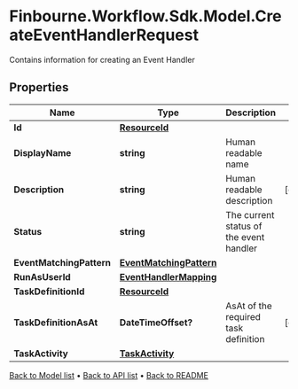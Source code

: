 # Finbourne.Workflow.Sdk.Model.CreateEventHandlerRequest
Contains information for creating an Event Handler

## Properties

Name | Type | Description | Notes
------------ | ------------- | ------------- | -------------
**Id** | [**ResourceId**](ResourceId.md) |  | 
**DisplayName** | **string** | Human readable name | 
**Description** | **string** | Human readable description | [optional] 
**Status** | **string** | The current status of the event handler | 
**EventMatchingPattern** | [**EventMatchingPattern**](EventMatchingPattern.md) |  | 
**RunAsUserId** | [**EventHandlerMapping**](EventHandlerMapping.md) |  | 
**TaskDefinitionId** | [**ResourceId**](ResourceId.md) |  | 
**TaskDefinitionAsAt** | **DateTimeOffset?** | AsAt of the required task definition | [optional] 
**TaskActivity** | [**TaskActivity**](TaskActivity.md) |  | 

[Back to Model list](../README.md#documentation-for-models) &#8226; [Back to API list](../README.md#documentation-for-api-endpoints) &#8226; [Back to README](../README.md)

